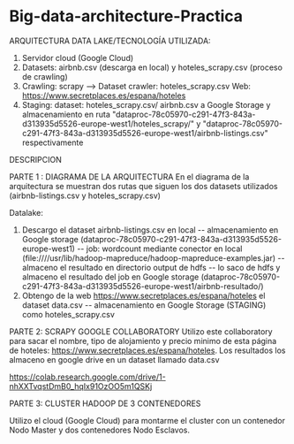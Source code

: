 # Big-data-architecture-Practica

ARQUITECTURA DATA LAKE/TECNOLOGÍA UTILIZADA:
1. Servidor cloud (Google Cloud) 
2. Datasets: airbnb.csv (descarga en local) y hoteles_scrapy.csv (proceso de crawling)
3. Crawling: scrapy --> Dataset crawler: hoteles_scrapy.csv Web: https://www.secretplaces.es/espana/hoteles
4. Staging: dataset: hoteles_scrapy.csv/ airbnb.csv a Google Storage y almacenamiento en ruta "dataproc-78c05970-c291-47f3-843a-d313935d5526-europe-west1/hoteles_scrapy/" y "dataproc-78c05970-c291-47f3-843a-d313935d5526-europe-west1/airbnb-listings.csv" respectivamente

DESCRIPCION

PARTE 1 : DIAGRAMA DE LA ARQUITECTURA
En el diagrama de la arquitectura se muestran dos rutas que siguen los dos datasets utilizados (airbnb-listings.csv y hoteles_scrapy.csv)

Datalake:
1. Descargo el dataset airbnb-listings.csv en local -- almacenamiento en Google storage (dataproc-78c05970-c291-47f3-843a-d313935d5526-europe-west1) -- job: wordcount mediante conector en local (file:////usr/lib/hadoop-mapreduce/hadoop-mapreduce-examples.jar) -- almaceno el resultado en directorio output de hdfs -- lo saco de hdfs y almaceno el resultado del job en Google storage (dataproc-78c05970-c291-47f3-843a-d313935d5526-europe-west1/airbnb-resultado/)
2. Obtengo de la web https://www.secretplaces.es/espana/hoteles el dataset data.csv -- almacenamiento en Google Storage (STAGING) como hoteles_scrapy.csv

PARTE 2: SCRAPY GOOGLE COLLABORATORY
Utilizo este collaboratory para sacar el nombre, tipo de alojamiento y precio minimo de esta página de hoteles: https://www.secretplaces.es/espana/hoteles. Los resultados los almaceno en google drive en un dataset llamado data.csv 

https://colab.research.google.com/drive/1-nhXXTvqstDmB0_hqIx91OzOO5m1QSKj

PARTE 3: CLUSTER HADOOP DE 3 CONTENEDORES

Utilizo el cloud (Google Cloud) para montarme el cluster con un contenedor Nodo Master y dos contenedores Nodo Esclavos.






